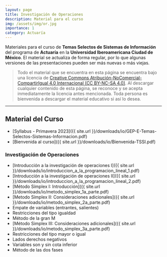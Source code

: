 ```yaml
---
layout: page
title: Investigación de Operaciones
description: Material para el curso
img: /assets/img/or.jpg
importance: 1
category: Actuaría
---
```


Materiales para el curso de **Temas Selectos de Sistemas de Información** del programa de **Actuaría** en la **Universidad Iberoamericana Ciudad de México**. El material se actualiza de forma regular, por lo que algunas versiones de las presentaciones pueden ser más nuevas o más viejas. 

> Todo el material que se encuentra en esta página se encuentra bajo una licencia de [Creative Commons Atribución-NoComercial-CompartirIgual 4.0 Internacional (CC BY-NC-SA 4.0)](https://creativecommons.org/licenses/by-nc-sa/4.0/deed.es). Al descargar cualquier contenido de esta página, se reconoce y se acepta inmediatamente la licencia antes mencionada. Toda persona es bienvenida a descargar el material educativo si así lo desea.

---

## Material del Curso

- [Syllabus - Primavera 2023]({{ site.url }}/downloads/io/GEP-E-Temas-Selectos-Sistemas-Informacion.pdf)
- [Bienvenida al curso]({{ site.url }}/downloads/io/Bienvenida-TSSI.pdf)

### Investigación de Operaciones

- [Introducción a la investigación de operaciones I]({{ site.url }}/downloads/io/introduccion_a_la_programacion_lineal_1.pdf)
- [Introducción a la investigación de operaciones II]({{ site.url }}/downloads/io/introduccion_a_la_programacion_lineal_2.pdf)
- [Método Símplex I: Introducción]({{ site.url }}/downloads/io/metodo_simplex_1a_parte.pdf)
- [Metodo Símplex II: Consideraciones adicionales]({{ site.url }}/downloads/io/metodo_simplex_2a_parte.pdf)
 - Empate de variables (entrantes, salientes)
 - Restricciones del tipo igualdad
 - Método de la gran M
- [Método Simplex III: Consideraciones adicionales]({{ site.url }}/downloads/io/metodo_simplex_3a_parte.pdf)
 - Restricciones del tipo mayor o igual
 - Lados derechos negativos
 - Variables son y sin cota inferior
 - Método de las dos fases
